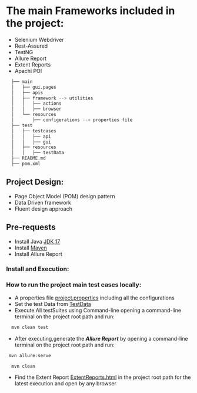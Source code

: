 # The main Frameworks included in the project:

* Selenium Webdriver
* Rest-Assured
* TestNG
* Allure Report
* Extent Reports
* Apachi POI

```bash
  ├── main
  │   ├── gui.pages
  │   ├── apis
  │   ├── framework --> utilities
  │   │   ├── actions
  │   │   ├── browser    
  │   └── resources
  │       ├── configerations --> properties file
  ├── test
  │   ├── testcases 
  │   │   ├── api
  │   │   ├── gui
  │   ├── resources
  │   │   ├── testData 
  ├── README.md
  ├── pom.xml
```

## Project Design:

* Page Object Model (POM) design pattern
* Data Driven framework
* Fluent design approach

## Pre-requests

* Install Java [JDK 17](https://www.oracle.com/java/technologies/downloads/#jdk17-windows)
* Install [Maven](https://maven.apache.org/download.cgi)
* Install Allure Report

### Install and Execution:

### How to run the project main test cases locally:

* A properties file [project.properties](src/main/resources)  including all the configurations
* Set the test Data from [TestData](src/test/resources/TestData)
* Execute All testSuites using Command-line opening a command-line terminal on the project root path and run:
```bash
  mvn clean test
  ```
* After executing,generate the ***Allure Report*** by opening a command-line terminal on the project root path and run:
```bash
 mvn allure:serve
  ```
```bash
  mvn clean
  ```
* Find the Extent Report [ExtentReports.html](ExtentReports.html) in the project root path for the latest execution and
  open by any browser





